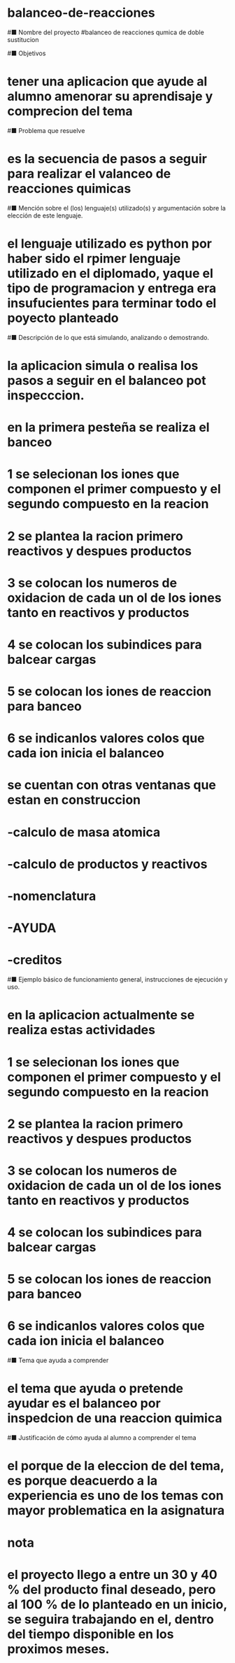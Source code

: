 # balanceo-de-reacciones


#■	Nombre del proyecto
#balanceo de reacciones qumica  de doble sustitucion 


#■	Objetivos
# tener una aplicacion que ayude al alumno amenorar su aprendisaje y comprecion  del tema


#■	Problema que resuelve
#   es la secuencia  de pasos a seguir para realizar el valanceo de reacciones quimicas


#■	Mención sobre el (los) lenguaje(s) utilizado(s) y argumentación sobre la elección de este lenguaje. 
#  el lenguaje utilizado es python por haber sido el rpimer lenguaje utilizado  en el diplomado, yaque el tipo de programacion y entrega era insufucientes para terminar todo el poyecto planteado



#■	Descripción de lo que está simulando, analizando o demostrando.
# la aplicacion simula o realisa los pasos a seguir en el balanceo pot inspecccion.
# en la primera pesteña  se realiza el banceo

#  1 se selecionan los iones que componen  el primer compuesto  y el segundo compuesto en la reacion
#  2 se plantea la  racion primero reactivos y despues productos
#  3 se colocan los numeros de oxidacion  de cada un ol de los iones tanto en reactivos y productos
#  4 se colocan los subindices para balcear cargas 
#  5 se colocan los iones de reaccion  para banceo
#  6 se indicanlos valores colos que cada ion inicia el balanceo

# se cuentan con otras ventanas que estan en construccion 
#     -calculo de masa atomica
#     -calculo de productos y reactivos
#     -nomenclatura
#     -AYUDA
#     -creditos

#■	Ejemplo básico de funcionamiento general, instrucciones de ejecución y uso.
# en la aplicacion actualmente  se realiza estas actividades
#  1 se selecionan los iones que componen  el primer compuesto  y el segundo compuesto en la reacion
#  2 se plantea la  racion primero reactivos y despues productos
#  3 se colocan los numeros de oxidacion  de cada un ol de los iones tanto en reactivos y productos
#  4 se colocan los subindices para balcear cargas 
#  5 se colocan los iones de reaccion  para banceo
#  6 se indicanlos valores colos que cada ion inicia el balanceo   


#■	Tema que ayuda a comprender
# el tema que ayuda o pretende ayudar es el balanceo por inspedcion de una reaccion quimica



#■	Justificación de cómo ayuda al alumno a comprender el tema
# el porque de la eleccion  de del tema, es porque deacuerdo a la experiencia es uno de los temas con mayor problematica en la asignatura


#     nota
# el proyecto llego a entre un 30 y 40 % del producto final deseado, pero al 100 % de lo planteado en un inicio, se seguira trabajando en el, dentro del tiempo disponible en los proximos meses.

